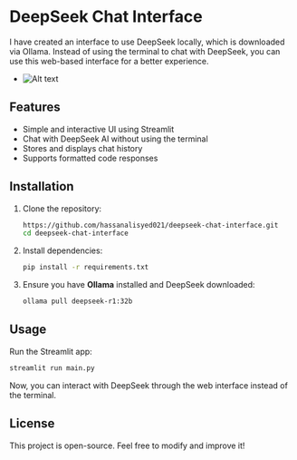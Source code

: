 # DeepSeek Chat Interface

I have created an interface to use DeepSeek locally, which is downloaded via Ollama. Instead of using the terminal to chat with DeepSeek, you can use this web-based interface for a better experience.

  - ![Alt text](images.png)

## Features
- Simple and interactive UI using Streamlit
- Chat with DeepSeek AI without using the terminal
- Stores and displays chat history
- Supports formatted code responses

## Installation
1. Clone the repository:
   ```sh
   https://github.com/hassanalisyed021/deepseek-chat-interface.git
   cd deepseek-chat-interface
   ```
2. Install dependencies:
   ```sh
   pip install -r requirements.txt
   ```
3. Ensure you have **Ollama** installed and DeepSeek downloaded:
   ```sh
   ollama pull deepseek-r1:32b
   ```

## Usage
Run the Streamlit app:
```sh
streamlit run main.py
```
Now, you can interact with DeepSeek through the web interface instead of the terminal.

## License
This project is open-source. Feel free to modify and improve it!

